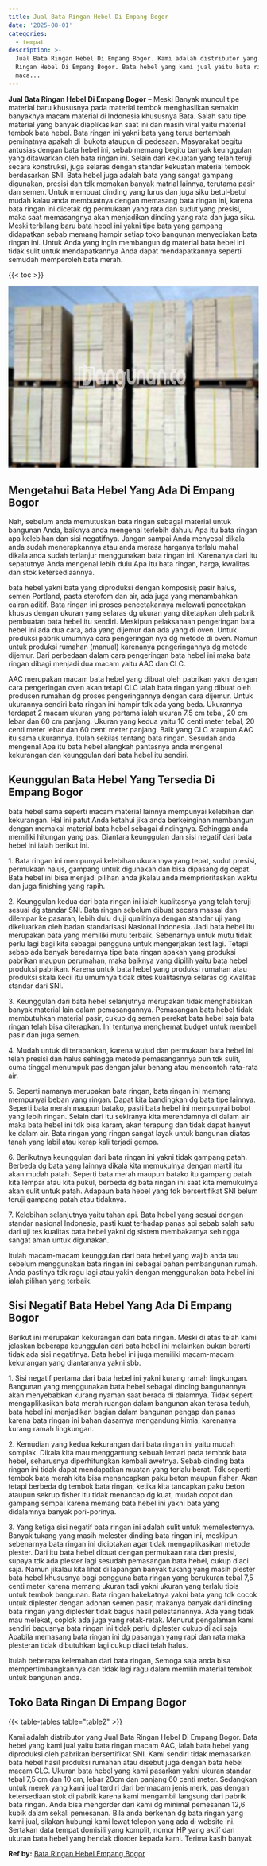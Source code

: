 ```yaml
---
title: Jual Bata Ringan Hebel Di Empang Bogor
date: '2025-08-01'
categories:
  - tempat
description: >-
  Jual Bata Ringan Hebel Di Empang Bogor. Kami adalah distributor yang Jual Bata
  Ringan Hebel Di Empang Bogor. Bata hebel yang kami jual yaitu bata ringan
  maca...
---
```


**Jual Bata Ringan Hebel Di Empang Bogor** – Meski Banyak muncul tipe material baru khususnya pada material tembok menghasilkan semakin banyaknya macam material di Indonesia khususnya Bata. Salah satu tipe material yang banyak diaplikasikan saat ini dan masih viral yaitu material tembok bata hebel. Bata ringan ini yakni bata yang terus bertambah peminatnya apakah di ibukota ataupun di pedesaan. Masyarakat begitu antusias dengan bata hebel ini, sebab memang begitu banyak keunggulan yang ditawarkan oleh bata ringan ini. Selain dari kekuatan yang telah teruji secara konstruksi, juga selaras dengan standar kekuatan material tembok berdasarkan SNI. Bata hebel juga adalah bata yang sangat gampang digunakan, presisi dan tdk memakan banyak matrial lainnya, terutama pasir dan semen. Untuk membuat dinding yang lurus dan juga siku betul-betul mudah kalau anda membuatnya dengan memasang bata ringan ini, karena bata ringan ini dicetak dg permukaan yang rata dan sudut yang presisi, maka saat memasangnya akan menjadikan dinding yang rata dan juga siku. Meski terbilang baru bata hebel ini yakni tipe bata yang gampang didapatkan sebab memang hampir setiap toko bangunan menyediakan bata ringan ini. Untuk Anda yang ingin membangun dg material bata hebel ini tidak sulit untuk mendapatkannya Anda dapat mendapatkannya seperti semudah memperoleh bata merah.

{{< toc >}}

![Jual Bata Ringan Hebel Di Empang Bogor](/images/jual-hebel-murah-05.png)

## Mengetahui Bata Hebel Yang Ada Di Empang Bogor

Nah, sebelum anda memutuskan bata ringan sebagai material untuk bangunan Anda, baiknya anda mengenal terlebih dahulu Apa itu bata ringan apa kelebihan dan sisi negatifnya. Jangan sampai Anda menyesal dikala anda sudah menerapkannya atau anda merasa harganya terlalu mahal dikala anda sudah terlanjur menggunakan bata ringan ini. Karenanya dari itu sepatutnya Anda mengenal lebih dulu Apa itu bata ringan, harga, kwalitas dan stok ketersediaannya.

bata hebel yakni bata yang diproduksi dengan komposisi; pasir halus, semen Portland, pasta sterofom dan air, ada juga yang menambahkan cairan aditif. Bata ringan ini proses pencetakannya melewati pencetakan khusus dengan ukuran yang selaras dg ukuran yang ditetapkan oleh pabrik pembuatan bata hebel itu sendiri. Meskipun pelaksanaan pengeringan bata hebel ini ada dua cara, ada yang dijemur dan ada yang di oven. Untuk produksi pabrik umumnya cara pengeringan nya dg metode di oven. Namun untuk produksi rumahan (manual) karenanya pengeringannya dg metode dijemur. Dari perbedaan dalam cara pengeringan bata hebel ini maka bata ringan dibagi menjadi dua macam yaitu AAC dan CLC.

AAC merupakan macam bata hebel yang dibuat oleh pabrikan yakni dengan cara pengeringan oven akan tetapi CLC ialah bata ringan yang dibuat oleh produsen rumahan dg proses pengeringannya dengan cara dijemur. Untuk ukurannya sendiri bata ringan ini hampir tdk ada yang beda. Ukurannya terdapat 2 macam ukuran yang pertama ialah ukuran 7.5 cm tebal, 20 cm lebar dan 60 cm panjang. Ukuran yang kedua yaitu 10 centi meter tebal, 20 centi meter lebar dan 60 centi meter panjang. Baik yang CLC ataupun AAC itu sama ukurannya. Itulah sekilas tentang bata ringan. Sesudah anda mengenal Apa itu bata hebel alangkah pantasnya anda mengenal kekurangan dan keunggulan dari bata hebel itu sendiri.

## Keunggulan Bata Hebel Yang Tersedia Di Empang Bogor

bata hebel sama seperti macam material lainnya mempunyai kelebihan dan kekurangan. Hal ini patut Anda ketahui jika anda berkeinginan membangun dengan memakai material bata hebel sebagai dindingnya. Sehingga anda memiliki hitungan yang pas. Diantara keunggulan dan sisi negatif dari bata hebel ini ialah berikut ini.

1\. Bata ringan ini mempunyai kelebihan ukurannya yang tepat, sudut presisi, permukaan halus, gampang untuk digunakan dan bisa dipasang dg cepat. Bata hebel ini bisa menjadi pilihan anda jikalau anda memprioritaskan waktu dan juga finishing yang rapih.

2\. Keunggulan kedua dari bata ringan ini ialah kualitasnya yang telah teruji sesuai dg standar SNI. Bata ringan sebelum dibuat secara massal dan dilempar ke pasaran, lebih dulu diuji qualitinya dengan standar uji yang dikeluarkan oleh badan standarisasi Nasional Indonesia. Jadi bata hebel itu merupakan bata yang memiliki mutu terbaik. Sebenarnya untuk mutu tidak perlu lagi bagi kita sebagai pengguna untuk mengerjakan test lagi. Tetapi sebab ada banyak beredarnya tipe bata ringan apakah yang produksi pabrikan maupun perumahan, maka baiknya yang dipilih yaitu bata hebel produksi pabrikan. Karena untuk bata hebel yang produksi rumahan atau produksi skala kecil itu umumnya tidak dites kualitasnya selaras dg kwalitas standar dari SNI.

3\. Keunggulan dari bata hebel selanjutnya merupakan tidak menghabiskan banyak material lain dalam pemasangannya. Pemasangan bata hebel tidak membutuhkan material pasir, cukup dg semen perekat bata hebel saja bata ringan telah bisa diterapkan. Ini tentunya menghemat budget untuk membeli pasir dan juga semen.

4\. Mudah untuk di terapankan, karena wujud dan permukaan bata hebel ini telah presisi dan halus sehingga metode pemasangannya pun tdk sulit, cuma tinggal menumpuk pas dengan jalur benang atau mencontoh rata-rata air.

5\. Seperti namanya merupakan bata ringan, bata ringan ini memang mempunyai beban yang ringan. Dapat kita bandingkan dg bata tipe lainnya. Seperti bata merah maupun batako, pasti bata hebel ini mempunyai bobot yang lebih ringan. Selain dari itu sekiranya kita merendamnya di dalam air maka bata hebel ini tdk bisa karam, akan terapung dan tidak dapat hanyut ke dalam air. Bata ringan yang ringan sangat layak untuk bangunan diatas tanah yang labil atau kerap kali terjadi gempa.

6\. Berikutnya keunggulan dari bata ringan ini yakni tidak gampang patah. Berbeda dg bata yang lainnya dikala kita memukulnya dengan martil itu akan mudah patah. Seperti bata merah maupun batako itu gampang patah kita lempar atau kita pukul, berbeda dg bata ringan ini saat kita memukulnya akan sulit untuk patah. Adapaun bata hebel yang tdk bersertifikat SNI belum teruji gampang patah atau tidaknya.

7\. Kelebihan selanjutnya yaitu tahan api. Bata hebel yang sesuai dengan standar nasional Indonesia, pasti kuat terhadap panas api sebab salah satu dari uji tes kualitas bata hebel yakni dg sistem membakarnya sehingga sangat aman untuk digunakan.

Itulah macam-macam keunggulan dari bata hebel yang wajib anda tau sebelum menggunakan bata ringan ini sebagai bahan pembangunan rumah. Anda pastinya tdk ragu lagi atau yakin dengan menggunakan bata hebel ini ialah pilihan yang terbaik.

## Sisi Negatif Bata Hebel Yang Ada Di Empang Bogor

Berikut ini merupakan kekurangan dari bata ringan. Meski di atas telah kami jelaskan beberapa keunggulan dari bata hebel ini melainkan bukan berarti tidak ada sisi negatifnya. Bata hebel ini juga memiliki macam-macam kekurangan yang diantaranya yakni sbb.

1\. Sisi negatif pertama dari bata hebel ini yakni kurang ramah lingkungan. Bangunan yang menggunakan bata hebel sebagai dinding bangunannya akan menyebabkan kurang nyaman saat berada di dalamnya. Tidak seperti mengaplikasikan bata merah ruangan dalam bangunan akan terasa teduh, bata hebel ini menjadikan bagian dalam bangunan pengap dan panas karena bata ringan ini bahan dasarnya mengandung kimia, karenanya kurang ramah lingkungan.

2\. Kemudian yang kedua kekurangan dari bata ringan ini yaitu mudah somplak. Dikala kita mau menggantung sebuah lemari pada tembok bata hebel, seharusnya diperhitungkan kembali awetnya. Sebab dinding bata ringan ini tidak dapat mendapatkan muatan yang terlalu berat. Tdk seperti tembok bata merah kita bisa menancapkan paku beton maupun fisher. Akan tetapi berbeda dg tembok bata ringan, ketika kita tancapkan paku beton ataupun sekrup fisher itu tidak menancap dg kuat, mudah copot dan gampang sempal karena memang bata hebel ini yakni bata yang didalamnya banyak pori-porinya.

3\. Yang ketiga sisi negatif bata ringan ini adalah sulit untuk memelesternya. Banyak tukang yang masih melester dinding bata ringan ini, meskipun sebenarnya bata ringan ini diciptakan agar tidak mengaplikasikan metode plester. Dari itu bata hebel dibuat dengan permukaan rata dan presisi, supaya tdk ada plester lagi sesudah pemasangan bata hebel, cukup diaci saja. Namun jikalau kita lihat di lapangan banyak tukang yang masih plester bata hebel khususnya bagi pengguna bata ringan yang berukuran tebal 7,5 centi meter karena memang ukuran tadi yakni ukuran yang terlalu tipis untuk tembok bangunan. Bata ringan hakekatnya yakni bata yang tdk cocok untuk diplester dengan adonan semen pasir, makanya banyak dari dinding bata ringan yang diplester tidak bagus hasil pelestariannya. Ada yang tidak mau melekat, coplok ada juga yang retak-retak. Menurut pengalaman kami sendiri bagusnya bata ringan ini tidak perlu diplester cukup di aci saja. Apabila memasang bata ringan ini dg pasangan yang rapi dan rata maka plesteran tidak dibutuhkan lagi cukup diaci telah halus.

Itulah beberapa kelemahan dari bata ringan, Semoga saja anda bisa mempertimbangkannya dan tidak lagi ragu dalam memilih material tembok untuk bangunan anda.

## Toko Bata Ringan Di Empang Bogor

{{< table-tables table="table2" >}}

Kami adalah distributor yang Jual Bata Ringan Hebel Di Empang Bogor. Bata hebel yang kami jual yaitu bata ringan macam AAC, ialah bata hebel yang diproduksi oleh pabrikan bersertifikat SNI. Kami sendiri tidak memasarkan bata hebel hasil produksi rumahan atau disebut juga dengan bata hebel macam CLC. Ukuran bata hebel yang kami pasarkan yakni ukuran standar tebal 7,5 cm dan 10 cm, lebar 20cm dan panjang 60 centi meter. Sedangkan untuk merek yang kami jual terdiri dari bermacam jenis merk, pas dengan ketersediaan stok di pabrik karena kami mengambil langsung dari pabrik bata ringan. Anda bisa mengorder dari kami dg minimal pemesanan 12,6 kubik dalam sekali pemesanan. Bila anda berkenan dg bata ringan yang kami jual, silakan hubungi kami lewat telepon yang ada di website ini. Sertakan data tempat domisili yang komplit, nomor HP yang aktif dan ukuran bata hebel yang hendak diorder kepada kami. Terima kasih banyak.

**Ref by:** [Bata Ringan Hebel Empang Bogor](https://id.wikipedia.org/wiki/Bata)
